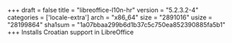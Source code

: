 +++
draft = false
title = "libreoffice-l10n-hr"
version = "5.2.3.2-4"
categories = ['locale-extra']
arch = "x86_64"
size = "2891016"
usize = "28199864"
sha1sum = "1a07bbaa299b6d1b37c5c750ea852390885fa5b1"
+++
Installs Croatian support in LibreOffice
